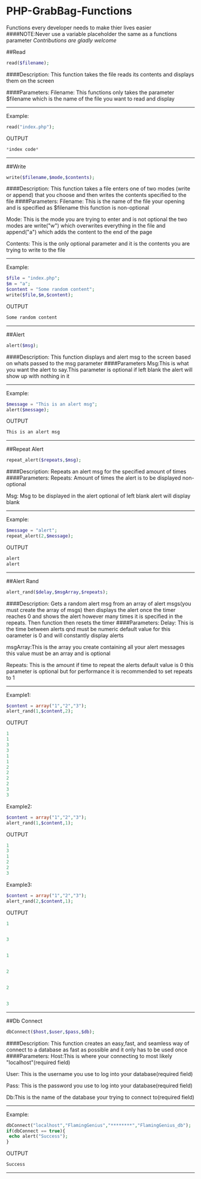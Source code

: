 # PHP-GrabBag-Functions
Functions every developer needs to make thier lives easier
####NOTE:Never use a variable placeholder the same as a functions parameter
*Contributions are gladly welcome*

<script async src="paypal-button.min.js?merchant=deathcrow4561@gmail.com"
    data-button="donate"
    data-type="form"
    data-name="My donation"
    data-amount="1.00"
></script>

##Read
```php
read($filename);
```
####Description:
This function takes the file reads its contents and displays them on the screen

####Parameters:
Filename:
This functions only takes the parameter $filename which is the name of the file you want to read and display
***
Example:
```php
read("index.php");
```
OUTPUT
```php
*index code*
```
***

##Write
```php
write($filename,$mode,$contents);
```
####Description:
This function takes a file enters one of two modes (write or append) that you choose and then writes the contents specified to the file
####Parameters:
Filename:
This is the name of the file your opening and is specified as $filename this function is non-optional

Mode:
This is the mode you are trying to enter and is not optional the two modes are write("w") which overwrites everything in the file and append("a") which adds the content to the end of the page

Contents:
This is the only optional parameter and it is the contents you are trying to write to the file
***
Example:
```php
$file = "index.php";
$m = "a";
$content = "Some random content";
write($file,$m,$content);
```
OUTPUT
```php
Some random content
```
***

##Alert
```php
alert($msg);
```
####Description:
This function displays and alert msg to the screen based on whats passed to the msg parameter
####Parameters
Msg:This is what you want the alert to say.This parameter is optional if left blank the alert will show up with nothing in it
***
Example:
```php
$message = "This is an alert msg";
alert($message);
```
OUTPUT
```php
This is an alert msg
```
***

##Repeat Alert
```php
repeat_alert($repeats,$msg);
```
####Description:
Repeats an alert msg for the specified amount of times
####Parameters:
Repeats: Amount of times the alert is to be displayed non-optional

Msg: Msg to be displayed in the alert optional of left blank alert will display blank
***
Example:
```php
$message = "alert";
repeat_alert(2,$message);
```
OUTPUT
```php
alert
alert
```
***
##Alert Rand
```php
alert_rand($delay,$msgArray,$repeats);
```

####Description:
Gets a random alert msg from an array of alert msgs(you must create the array of msgs) then displays the alert once the timer reaches 0 and shows the alert however many times it is specified in the repeats. Then function then resets the timer
####Parameters:
Delay: This is the time between alerts qnd must be numeric default value for this oarameter is 0 and will constantly display alerts

msgArray:This is the array you create containing all your alert messages this value must be an array and is optional

Repeats: This is the amount if time to repeat the alerts default value is 0 this parameter is optional but for performance it is recommended to set repeats to 1
***
Example1:
```php
$content = array("1","2","3");
alert_rand(1,$content,2);
```
OUTPUT
```php
1
1
3
3
1
1
2
2
2
2
3
3
```
Example2:
```php
$content = array("1","2","3");
alert_rand(1,$content,1);
```
OUTPUT
```php
1
3
1
2
2
3
```
Example3:
```php
$content = array("1","2","3");
alert_rand(2,$content,1);
```
OUTPUT
```php
1


3


1


2


2


3
```
***

##Db Connect
```php
dbConnect($host,$user,$pass,$db);
```
####Description:
This function creates an easy,fast, and seamless way of connect to a database as fast as possible and it only has to be used once
####Parameters:
Host:This is where your connecting to most likely "localhost"(required field)

User: This is the username you use to log into your database(required field)

Pass: This is the password you use to log into your database(required field)

Db:This is the name of the database your trying to connect to(required field)

***
Example:
```php
dbConnect("localhost","FlamingGenius","********","FlamingGenius_db");
if(dbConnect == true){
 echo alert("Success");
}
```
OUTPUT
```php
Success
```
***